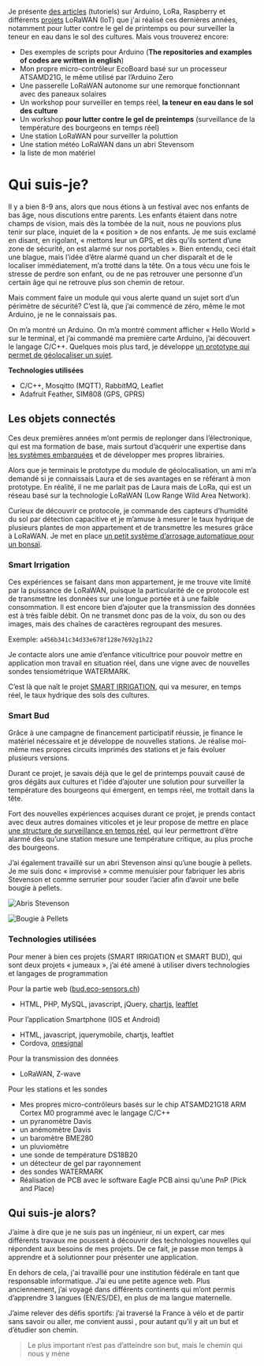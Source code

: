 Je présente [des articles](https://github.com/ecosensors/ecosensors/tree/main/Articles) (tutoriels) sur Arduino, LoRa, Raspberry et différents [projets](https://github.com/ecosensors/ecosensors/tree/main/Projets) LoRaWAN (IoT) que j'ai réalisé ces dernières années, notamment pour lutter contre le gel de printemps ou pour surveiller la teneur en eau dans le sol des cultures. Mais vous trouverez encore:

* Des exemples de scripts pour Arduino (**The repositories and examples of codes are written in english**)
* Mon propre micro-contrôleur EcoBoard basé sur un processeur ATSAMD21G, le même utilisé par l’Arduino Zero
* Une passerelle LoRaWAN autonome sur une remorque fonctionnant avec des paneaux solaires
* Un workshop pour surveiller en temps réel, **la teneur en eau dans le sol des culture**
* Un workshop **pour lutter contre le gel de preintemps** (surveillance de la température des bourgeons
 en temps réel)
* Une station LoRaWAN pour surveiller la poluttion
* Une station météo LoRaWAN dans un abri Stevensom
* la liste de mon matériel

# Qui suis-je?

Il y a bien 8-9 ans, alors que nous étions à un festival avec nos enfants de bas âge, nous discutions entre parents. Les enfants étaient dans notre champs de vision, mais dès la tombée de la nuit, nous ne pouvions plus tenir sur place, inquiet de la « position » de nos enfants. Je me suis exclamé en disant, en rigolant, « mettons leur un GPS, et dès qu’ils sortent d’une zone de sécurité, on est alarmé sur nos portables ».
Bien entendu, ceci était une blague, mais l’idée d’être alarmé quand un cher disparaît et de le localiser immédiatement, m’a trotté dans la tête. On a tous vécu une fois le stresse de perdre son enfant, ou de ne pas retrouver une personne d’un certain âge qui ne retrouve plus son chemin de retour.

Mais comment faire un module qui vous alerte quand un sujet sort d’un périmètre de sécurité? C’est là, que j’ai commencé de zéro, même le mot Arduino, je ne le connaissais pas.

On m’a montré un Arduino. On m’a montré comment afficher « Hello World » sur le terminal, et j’ai commandé ma première carte Arduino, j’ai découvert le langage C/C++. Quelques mois plus tard, je développe [un prototype qui permet de géolocaliser un sujet](https://github.com/ecosensors/ecosensors/tree/main/Articles/Arduino/G%C3%A9olocalisation%20d%E2%80%99objets).

**Technologies utilisées**

* C/C++, Mosqitto (MQTT), RabbitMQ, Leaflet
* Adafruit Feather, SIM808 (GPS, GPRS)

## Les objets connectés

Ces deux premières années m’ont permis de replonger dans l’électronique, qui est ma formation de base, mais surtout d’acquérir une expertise dans [les systèmes embarquées](https://fr.wikipedia.org/wiki/Syst%C3%A8me_embarqu%C3%A9) et de développer mes propres librairies.

Alors que je terminais le prototype du module de géolocalisation, un ami m’a demandé si je connaissais Laura et de ses avantages en se référant à mon prototype. En réalité, il ne me parlait pas de Laura mais de LoRa, qui est un réseau basé sur la technologie LoRaWAN (Low Range Wild Area Network).

Curieux de découvrir ce protocole, je commande des capteurs d’humidité du sol par détection capacitive et je m’amuse à mesurer le taux hydrique de plusieurs plantes de mon appartement et de transmettre les mesures grâce à LoRaWAN. Je met en place [un petit système d’arrosage automatique pour un bonsaï](https://github.com/ecosensors/ecosensors/tree/main/Articles/Arduino/Arrosage%20d'un%20bonsa%C3%AF).

### Smart Irrigation
Ces expériences se faisant dans mon appartement, je me trouve vite limité par la puissance de LoRaWAN, puisque la particularité de ce protocole est de transmettre les données sur une longue portée et à une faible consommation. Il est encore bien d’ajouter que la transmission des données est à très faible débit. On ne transmet donc pas de la voix, du son ou des images, mais des chaînes de caractères regroupant des mesures.

Exemple: `a456b341c34d33e678f128e7692g1h22`

Je contacte alors une amie d’enfance viticultrice pour pouvoir mettre en application mon travail en situation réel, dans une vigne avec de nouvelles sondes tensiométrique WATERMARK.

C’est là que naît le projet [SMART IRRIGATION](https://github.com/ecosensors/ecosensors/tree/main/Projets/Irrigation), qui va mesurer, en temps réel, le taux hydrique des sols des cultures.

### Smart Bud
Grâce à une campagne de financement participatif réussie, je finance le matériel nécessaire et je développe de nouvelles stations. Je réalise moi-même mes propres circuits imprimés des stations et je fais évoluer plusieurs versions.

Durant ce projet, je savais déjà que le gel de printemps pouvait causé de gros dégâts aux cultures et l’idée d’ajouter une solution pour surveiller la température des bourgeons qui émergent, en temps réel, me trottait dans la tête.

Fort des nouvelles expériences acquises durant ce projet, je prends contact avec deux autres domaines viticoles et je leur propose de mettre en place [une structure de surveillance en temps réel](https://github.com/ecosensors/ecosensors/tree/main/Projets/Gel%20de%20printemps), qui leur permettront d’être alarmé dès qu’une station mesure une température critique, au plus proche des bourgeons.

J’ai également travaillé sur un abri Stevenson ainsi qu’une bougie à pellets. Je me suis donc « improvisé » comme menuisier pour fabriquer les abris Stevenson et comme serrurier pour souder l’acier afin d’avoir une belle bougie à pellets.

![Abris Stevenson](stevenson1.jpg "Abri Stevenson")

![Bougie à Pellets](bougie-a-pellers.jpg "Bougie à pellets")

### Technologies utilisées

Pour mener à bien ces projets (SMART IRRIGATION et SMART BUD), qui sont deux projets « jumeaux », j’ai été amené à utiliser divers technologies et langages de programmation

Pour la partie web ([bud.eco-sensors.ch](http://bud.eco-sensors.ch/))

* HTML, PHP, MySQL, javascript, jQuery, [chartjs](https://www.chartjs.org/), [leaftlet](https://leafletjs.com/)

Pour l’application Smartphone (IOS et Android)

* HTML, javascript, jquerymobile, chartjs, leaftlet
* Cordova, [onesignal](https://onesignal.com/)

Pour la transmission des données

* LoRaWAN, Z-wave

Pour les stations et les sondes

* Mes propres micro-contrôleurs basés sur le chip ATSAMD21G18 ARM Cortex M0 programmé avec le langage C/C++
* un pyranomètre Davis
* un anémomètre Davis
* un baromètre BME280
* un pluviomètre
* une sonde de température DS18B20
* un détecteur de gel par rayonnement
* des sondes WATERMARK
* Réalisation de PCB avec le software Eagle PCB ainsi qu’une PnP (Pick and Place)

## Qui suis-je alors?

J’aime à dire que je ne suis pas un ingénieur, ni un expert, car mes différents travaux me poussent à découvrir des technologies nouvelles qui répondent aux besoins de mes projets. De ce fait, je passe mon temps à apprendre et à solutionner pour présenter une application.

En dehors de cela, j'ai travaillé pour une institution fédérale en tant que responsable informatique. J’ai eu une petite agence web. Plus anciennement, j’ai voyagé dans différents continents qui m’ont permis d’apprendre 3 langues (EN/ES/DE), en plus de ma langue maternelle.

J’aime relever des défis sportifs: j’ai traversé la France à vélo et de partir sans savoir ou aller, me convient aussi , pour autant qu’il y ait un but et d’étudier son chemin.

> Le plus important n’est pas d’atteindre son but, mais le chemin qui nous y mène
